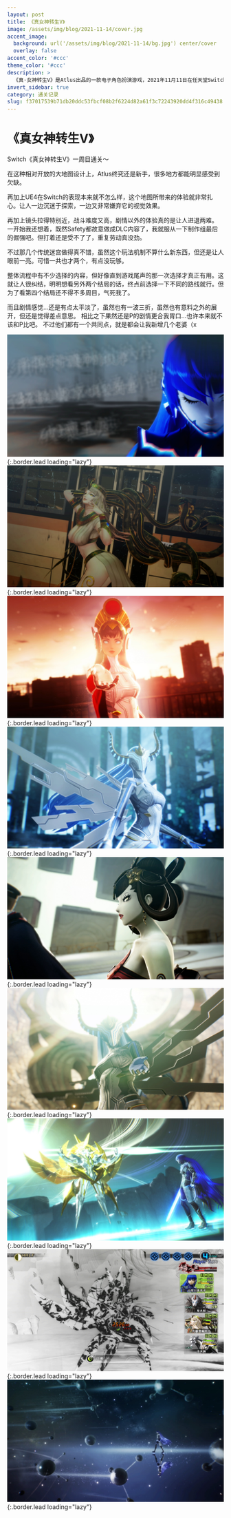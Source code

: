 ```yaml
---
layout: post
title: 《真女神转生V》
image: /assets/img/blog/2021-11-14/cover.jpg
accent_image: 
  background: url('/assets/img/blog/2021-11-14/bg.jpg') center/cover
  overlay: false
accent_color: '#ccc'
theme_color: '#ccc'
description: >
  《真·女神转生V》是Atlus出品的一款电子角色扮演游戏，2021年11月11日在任天堂Switch平台推出。<br>2017年10月23日，Atlus宣布真女神转生系列最新作<br>并且也是系列25周年纪念作《真·女神转生V》将登陆任天堂Switch平台，本作采用虚幻4引擎开发。
invert_sidebar: true
category: 通关记录
slug: f37017539b71db20ddc53fbcf08b2f6224d82a61f3c72243920dd4f316c49438
---
```


# 《真女神转生V》

Switch《真女神转生V》一周目通关～

在这种相对开放的大地图设计上，Atlus终究还是新手，很多地方都能明显感受到欠缺。

再加上UE4在Switch的表现本来就不怎么样，这个地图所带来的体验就非常扎心。让人一边沉迷于探索，一边又非常嫌弃它的视觉效果。

再加上镜头拉得特别近，战斗难度又高，剧情以外的体验真的是让人进退两难。
一开始我还想着，既然Safety都故意做成DLC内容了，我就服从一下制作组最后的倔强吧。但打着还是受不了了，重复劳动真没劲。

不过那几个传统迷宫做得真不错，虽然这个玩法机制不算什么新东西，但还是让人眼前一亮。可惜一共也才两个，有点没玩够。

整体流程中有不少选择的内容，但好像直到游戏尾声的那一次选择才真正有用。这就让人很纠结，明明想看另外两个结局的话，终点前选择一下不同的路线就行。但为了看第四个结局还不得不多周目，气死我了。

而且剧情感觉…还是有点太平淡了，虽然也有一波三折，虽然也有意料之外的展开，但还是觉得差点意思。
相比之下果然还是P的剧情更合我胃口…也许本来就不该和P比吧。
不过他们都有一个共同点，就是都会让我新增几个老婆（x


![](/assets/img/blog/2021-11-14/1.jpg){:.border.lead loading="lazy"}
![](/assets/img/blog/2021-11-14/2.jpg){:.border.lead loading="lazy"}
![](/assets/img/blog/2021-11-14/3.jpg){:.border.lead loading="lazy"}
![](/assets/img/blog/2021-11-14/4.jpg){:.border.lead loading="lazy"}
![](/assets/img/blog/2021-11-14/5.jpg){:.border.lead loading="lazy"}
![](/assets/img/blog/2021-11-14/6.jpg){:.border.lead loading="lazy"}
![](/assets/img/blog/2021-11-14/7.jpg){:.border.lead loading="lazy"}
![](/assets/img/blog/2021-11-14/8.jpg){:.border.lead loading="lazy"}
![](/assets/img/blog/2021-11-14/9.jpg){:.border.lead loading="lazy"}

